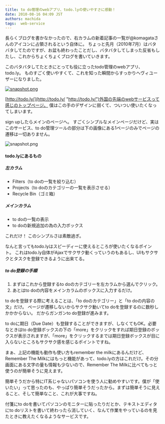 ```yaml
---
title: to do管理のwebアプリ、todo.lyの使いやすさに感動！
date: 2010-08-16 04:09 JST
authors: machida
tags:  web-service 
---
```

長らくブログを書かなかったので、右カラムの新着記事の一覧が@komagataさんのアイコンに占領されるという自体に。 ちょっと先月（2010年7月）はバタバタしてたのですが、お盆も終わったことだし、バタバタしてしまった反省もしたし、これからちょくちょくブログを書いていきます。

このバタバタしてたときにとっても役に立ったtodo管理のwebアプリ、todo.ly。 ものすごく使いやすくて、これを知った瞬間からすっかりヘヴィユーザーになりました。

 [![snapshot.png](http://farm5.static.flickr.com/4074/4893888435_f31d0696d5.jpg)](http://todo.ly/ "http://todo.ly/")

 [http://todo.ly/](http://todo.ly/ "http://todo.ly/")外国の先端のwebサービスって感じのトップページ。 僕はこの手のデザインに弱くて、ついつい使いたくなってしまいます。

sign upしたらメインのページへ。 すごくシンプルなメインページだけど、実はこのサービス、to do管理ツールの部分は下の画像にある1ページのみでページの遷移は一切ありません。

 ![snapshot.png](http://farm5.static.flickr.com/4142/4894595668_a63a45a77f.jpg)

#### todo.lyにあるもの

##### 左カラム

- Filters（to doの一覧を絞り込む）
- Projects（to doのカテゴリーの一覧を表示させる）
- Recycle Bin（ゴミ箱）

##### メインカラム

- to doの一覧の表示
- to doの新規追加の為の入力ボックス

これだけ！ このシンプルさは素敵過ぎ。

なんと言ってもtodo.lyはスピーディーに使えるところが使いたくなるポイント。 これはtodo.ly自体がAjaxでサクサク動くっていうのもあるし、UIもサクサクとタスクを登録できるように出来てる。

##### to do登録の手順

1. まずはこれから登録するto doのカテゴリーを左カラムから選んでクリック。
2. あとはto doの内容をメインカラムのボックスに入力するだけ。

to doを登録する際に考えることは、「to doのカテゴリー」と「to doの内容の文」だけ。 ページが遷移しないからサクサク動いてto doを登録するのに数秒しかかからない。 だからガンガンto do登録が進みます。

to doに期日（Due Date）も登録することができますが、しなくてもOK。必要なときはto do登録ボックスの下の「more」をクリックをすれば期日登録のボックスが表示されますが、「more」をクリックするまでは期日登録ボックスが目に入らないところもサクサク感を感じるポイントですね。

まぁ、上記の機能も動作も使い方もremember the milkにあるんだけど、Remember The Milkにはもっと機能があって、todo.lyの方はこれだけ。その分画面にある文字の量も情報も少ないので、Remember The Milkに比べてもっと使うのが簡単そうに見えます。

簡単そうだから特にIT系じゃないパソコンを使う人に勧めやすいです。僕が「使いたい」って思ったのも、やっぱり簡単そうだったから。まずは簡単そうに見えること、そして簡単なこと、これが大事ですね。

付箋にto doを書いてパソコンのモニターに貼ったりだとか、テキストエディタにto doリストを書いて終わったら消していく、なんて作業をやっているのを見たときに教えたくなるようなサービスです。
